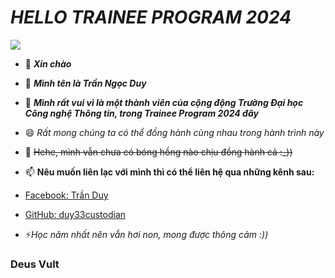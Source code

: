 
# ***HELLO TRAINEE PROGRAM 2024*** #
![](https://scontent.fsgn5-5.fna.fbcdn.net/v/t39.30808-6/464242242_986347293297041_4004519302166941104_n.png?_nc_cat=108&ccb=1-7&_nc_sid=cc71e4&_nc_eui2=AeFWayICkai486gAIXPIetZFcLtSx80jWnhwu1LHzSNaePq7c4tS1A5mlHSko2CLcx94Y2ZglPqlWN5QKI8CtJ3g&_nc_ohc=bwbRrQI6zfgQ7kNvgF6_5jh&_nc_zt=23&_nc_ht=scontent.fsgn5-5.fna&_nc_gid=AxwRG671HhlH20oMwIGiBJ-&oh=00_AYBXwliRPJ5LDSNGLtwcqJGVgkh_ZjctnMpvKXOk8xtk0g&oe=6730FB55)


- 👋 ***Xin chào***
- 👀 ***Mình tên là Trần Ngọc Duy***
- 🌱 ***Mình rất vui vì là một thành viên của cộng động Trường Đại học Công nghệ Thông tin, trong Trainee Program 2024 đây***
- 😄 *Rất mong chúng ta có thể đồng hành cùng nhau trong hành trình này*
- 💞️ ~~Hehe, mình vẫn chưa có bóng hồng nào chịu đồng hành cả :_))~~
- 📫 **Nêu muốn liên lạc với mình thì có thể liên hệ qua những kênh sau:**
- [Facebook: Trần Duy](https://www.facebook.com/profile.php?id=100091932747854)
- [GitHub: duy33custodian](https://github.com/duy33custodian)

- ⚡*Học năm nhất nên vẫn hơi non, mong được thông cảm :))*
### Deus Vult ###

<!---
duy33custodian/duy33custodian is a ✨ special ✨ repository because its `README.md` (this file) appears on your GitHub profile.
You can click the Preview link to take a look at your changes.
--->
